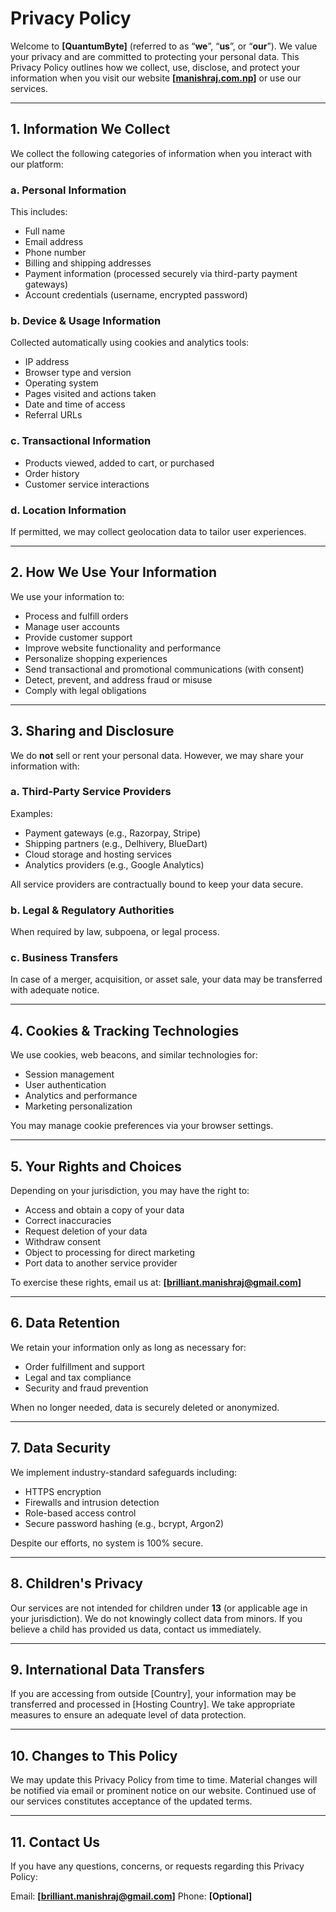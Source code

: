 # Privacy Policy


Welcome to **\[QuantumByte]** (referred to as “**we**”, “**us**”, or “**our**”). We value your privacy and are committed to protecting your personal data. This Privacy Policy outlines how we collect, use, disclose, and protect your information when you visit our website **\[[manishraj.com.np](https://manishraj.com.np)]** or use our services.

---

## 1. Information We Collect

We collect the following categories of information when you interact with our platform:

### a. **Personal Information**

This includes:

* Full name
* Email address
* Phone number
* Billing and shipping addresses
* Payment information (processed securely via third-party payment gateways)
* Account credentials (username, encrypted password)

### b. **Device & Usage Information**

Collected automatically using cookies and analytics tools:

* IP address
* Browser type and version
* Operating system
* Pages visited and actions taken
* Date and time of access
* Referral URLs

### c. **Transactional Information**

* Products viewed, added to cart, or purchased
* Order history
* Customer service interactions

### d. **Location Information**

If permitted, we may collect geolocation data to tailor user experiences.

---

## 2. How We Use Your Information

We use your information to:

* Process and fulfill orders
* Manage user accounts
* Provide customer support
* Improve website functionality and performance
* Personalize shopping experiences
* Send transactional and promotional communications (with consent)
* Detect, prevent, and address fraud or misuse
* Comply with legal obligations

---

## 3. Sharing and Disclosure

We do **not** sell or rent your personal data. However, we may share your information with:

### a. **Third-Party Service Providers**

Examples:

* Payment gateways (e.g., Razorpay, Stripe)
* Shipping partners (e.g., Delhivery, BlueDart)
* Cloud storage and hosting services
* Analytics providers (e.g., Google Analytics)

All service providers are contractually bound to keep your data secure.

### b. **Legal & Regulatory Authorities**

When required by law, subpoena, or legal process.

### c. **Business Transfers**

In case of a merger, acquisition, or asset sale, your data may be transferred with adequate notice.

---

## 4. Cookies & Tracking Technologies

We use cookies, web beacons, and similar technologies for:

* Session management
* User authentication
* Analytics and performance
* Marketing personalization

You may manage cookie preferences via your browser settings.

---

## 5. Your Rights and Choices

Depending on your jurisdiction, you may have the right to:

* Access and obtain a copy of your data
* Correct inaccuracies
* Request deletion of your data
* Withdraw consent
* Object to processing for direct marketing
* Port data to another service provider

To exercise these rights, email us at: **\[[brilliant.manishraj@gmail.com](mailto:brilliant.manishraj@gmail.com)]**

---

## 6. Data Retention

We retain your information only as long as necessary for:

* Order fulfillment and support
* Legal and tax compliance
* Security and fraud prevention

When no longer needed, data is securely deleted or anonymized.

---

## 7. Data Security

We implement industry-standard safeguards including:

* HTTPS encryption
* Firewalls and intrusion detection
* Role-based access control
* Secure password hashing (e.g., bcrypt, Argon2)

Despite our efforts, no system is 100% secure.

---

## 8. Children's Privacy

Our services are not intended for children under **13** (or applicable age in your jurisdiction). We do not knowingly collect data from minors. If you believe a child has provided us data, contact us immediately.

---

## 9. International Data Transfers

If you are accessing from outside \[Country], your information may be transferred and processed in \[Hosting Country]. We take appropriate measures to ensure an adequate level of data protection.

---

## 10. Changes to This Policy

We may update this Privacy Policy from time to time. Material changes will be notified via email or prominent notice on our website. Continued use of our services constitutes acceptance of the updated terms.

---

## 11. Contact Us

If you have any questions, concerns, or requests regarding this Privacy Policy:

Email: **\[[brilliant.manishraj@gmail.com](mailto:brilliant.manishraj@gmail.com)]**
Phone: **\[Optional]**

